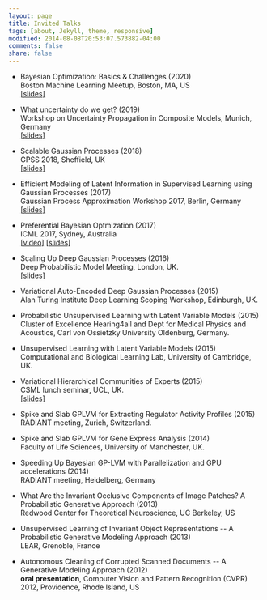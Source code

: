 ```yaml
---
layout: page
title: Invited Talks
tags: [about, Jekyll, theme, responsive]
modified: 2014-08-08T20:53:07.573882-04:00
comments: false
share: false
---
```


+   Bayesian Optimization: Basics & Challenges (2020)  
    Boston Machine Learning Meetup, Boston, MA, US  
    [[slides]](./slides/2020-01_boston_slides.pdf)  

+   What uncertainty do we get? (2019)  
    Workshop on Uncertainty Propagation in Composite Models, Munich, Germany  
    [[slides]](./slides/slides_Munich_2019.pdf)  

+   Scalable Gaussian Processes (2018)  
    GPSS 2018, Sheffield, UK  
    [[slides]](./slides/gpss2018_slides.pdf)  

+   Efficient Modeling of Latent Information in Supervised Learning using Gaussian Processes (2017)  
    Gaussian Process Approximation Workshop 2017, Berlin, Germany  
    [[slides]](./slides/gpaw2017_slides.pdf)  

+   Preferential Bayesian Optmization (2017)  
    ICML 2017, Sydney, Australia  
    [[video]](https://vimeo.com/238266775) [[slides]](./slides/icml2017_slides.pdf)  

+   Scaling Up Deep Gaussian Processes (2016)  
    Deep Probabilistic Model Meeting, London, UK.  
    [[slides]](./slides/slides_London_2016.pdf)  

+   Variational Auto-Encoded Deep Gaussian Processes (2015)  
    Alan Turing Institute Deep Learning Scoping Workshop, Edinburgh, UK.  

+   Probabilistic Unsupervised Learning with Latent Variable Models (2015)  
    Cluster of Excellence Hearing4all and Dept for Medical Physics and Acoustics, Carl von Ossietzky University Oldenburg, Germany.  

+   Unsupervised Learning with Latent Variable Models (2015)  
    Computational and Biological Learning Lab, University of Cambridge, UK.  

+	Variational Hierarchical Communities of Experts (2015)  
  CSML lunch seminar, UCL, UK.  
  [[slides]](./pdfs/slides_UCL_2015.pdf)

+	Spike and Slab GPLVM for Extracting Regulator Activity Profiles (2015)  
  RADIANT meeting, Zurich, Switzerland.

+	Spike and Slab GPLVM for Gene Express Analysis (2014)  
  Faculty of Life Sciences, University of Manchester, UK.

+	Speeding Up Bayesian GP-LVM with Parallelization and GPU accelerations (2014)  
  RADIANT meeting, Heidelberg, Germany

+	What Are the Invariant Occlusive Components of Image Patches? A Probabilistic Generative Approach (2013)  
  Redwood Center for Theoretical Neuroscience, UC Berkeley, US

+	Unsupervised Learning of Invariant Object Representations -- A Probabilistic Generative Modeling Approach (2013)  
  LEAR, Grenoble, France

+	Autonomous Cleaning of Corrupted Scanned Documents -- A Generative Modeling Approach (2012)  
  **oral presentation**, Computer Vision and Pattern Recognition (CVPR) 2012, Providence, Rhode Island, US
